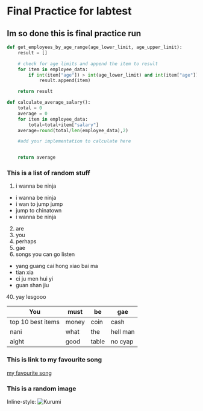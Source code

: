 # Final Practice for labtest 
## Im so done this is final practice run

```python
def get_employees_by_age_range(age_lower_limit, age_upper_limit):
    result = []

    # check for age limits and append the item to result
    for item in employee_data:
        if int(item["age"]) > int(age_lower_limit) and int(item["age"]) < int(age_upper_limit):
            result.append(item)

    return result

def calculate_average_salary():
    total = 0
    average = 0
    for item in employee_data:
        total=total+item["salary"]
    average=round(total/len(employee_data),2)

    #add your implementation to calculate here


    return average
```
### This is a list of random stuff
1. i wanna be ninja
- i wanna be ninja
- i wan to jump jump 
- jump to chinatown 
- i wanna be ninja
2. are
5. you
0. perhaps
0. gae
10. songs you can go listen
- yang guang cai hong xiao bai ma
- tian xia
- ci ju men hui yi
- guan shan jiu 
40. yay lesgooo

|You  | must | be | gae|
|-----|------|----|----|
|top 10 best items|money|coin|cash|
|nani |what |the |hell man|
|aight |good|table |no cyap|

### This is link to my favourite song
[my favourite song](https://youtu.be/Q1PW_smg8tU?si=BXSacvjgO1VcjItq "天下")

### This is a random image 
Inline-style: 
![Kurumi](https://th.bing.com/th/id/OIP.knC0EMB5ND2x8a1XIykUSQHaLj?rs=1&pid=ImgDetMain "kurumi tokisaki")